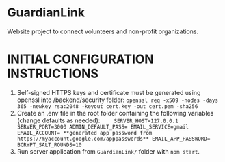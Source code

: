# GuardianLink
Website project to connect volunteers and non-profit organizations.

# INITIAL CONFIGURATION INSTRUCTIONS
1. Self-signed HTTPS keys and certificate must be generated using openssl into /backend/security folder:
    `openssl req -x509 -nodes -days 365 -newkey rsa:2048 -keyout cert.key -out cert.pem -sha256`
2. Create an .env file in the root folder containing the following variables (change defaults as needed):
`    SERVER_HOST=127.0.0.1
    SERVER_PORT=3000
    ADMIN_DEFAULT_PASS=
    EMAIL_SERVICE=gmail
    EMAIL_ACCOUNT=
    **generated app password from https://myaccount.google.com/apppasswords**
    EMAIL_APP_PASSWORD=
    BCRYPT_SALT_ROUNDS=10`
3. Run server application from `GuardianLink/` folder with `npm start`.